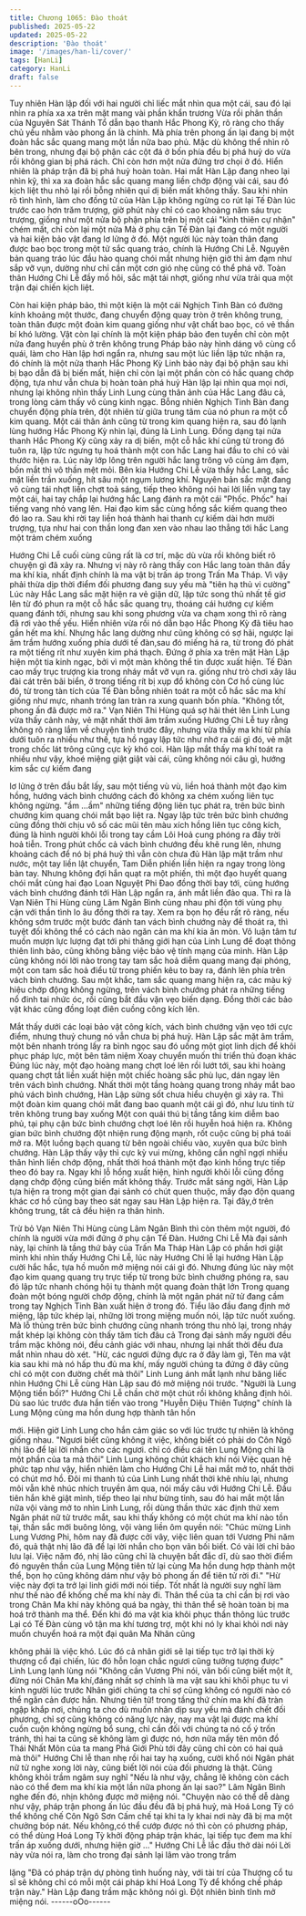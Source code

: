 ```yaml
---
title: Chương 1065: Đào thoát
published: 2025-05-22
updated: 2025-05-22
description: 'Đào thoát'
image: '/images/han-li/cover/'
tags: [HanLi]
category: HanLi
draft: false
---
```


Tuy nhiên Hàn lập đối với hai người chỉ liếc mắt nhìn qua một cái,
sau đó lại nhìn ra phía xa xa trên mặt mang vài phần khẩn trương
Vừa rồi phân thần của Nguyên Sát Thánh Tổ dẫn bạo thanh Hắc
Phong Kỳ, rõ ràng cho thấy chủ yếu nhằm vào phong ấn là chính.
Mà phía trên phong ấn lại đang bị một đoàn hắc sắc quang mang
một lần nữa bao phủ. Mặc dù không thể nhìn rõ bên trong, nhưng
đại bộ phận các cột đá ở bốn phía đều bị phá huỷ do vừa rồi
không gian bị phá rách. Chỉ còn hơn một nửa đứng trơ chọi ở đó.
Hiển nhiên là pháp trận đã bị phá huỷ hoàn toàn.
Hai mắt Hàn Lập đang nheo lại nhìn kỹ, thì xa xa đoàn hắc sắc
quang mang liền chớp động vài cái, sau đó kịch liệt thu nhỏ lại rồi
bỗng nhiên quỉ dị biến mất không thấy.
Sau khi nhìn rõ tình hình, làm cho đồng tử của Hàn Lập không
ngừng co rút lại
Tế Đàn lúc trước cao hơn trăm trượng, giờ phút này chỉ có cao
khoảng năm sáu trục trượng, giống như một nửa bộ phận phía
trên bị một cái "kình thiên cự nhận" chém mất, chỉ còn lại một nửa
Mà ở phụ cận Tế Đàn lại đang có một người và hai kiện bảo vật
đang lơ lửng ở đó.
Một người lúc này toàn thân đang được bao bọc trong một tử sắc
quang tráo, chính là Hướng Chi Lễ. Nguyên bản quang tráo lúc
đầu hào quang chói mắt nhưng hiện giờ thì ảm đạm như sắp vỡ
vụn, dường như chỉ cần một cơn gió nhẹ cũng có thể phá vỡ.
Toàn thân Hướng Chi Lễ đầy mồ hôi, sắc mặt tái nhợt, giống như
vừa trải qua một trận đại chiến kịch liệt.

Còn hai kiện pháp bảo, thì một kiện là một cái Nghịch Tinh Bàn có
đường kính khoảng một thước, đang chuyển động quay tròn ở
trên không trung, toàn thân được một đoàn kim quang giống như
vật chất bao bọc, có vẻ thần bí khó lường. Vật còn lại chính là
một kiện pháp bảo đen tuyền chỉ còn một nửa đang huyền phù ở
trên không trung
Pháp bảo này hình dáng vô cùng cổ quái, làm cho Hàn lập hơi
ngẩn ra, nhưng sau một lúc liền lập tức nhận ra, đó chính là một
nửa thanh Hắc Phong Kỳ
Linh bảo này đại bộ phận sau khi bị bạo dẫn đã bị biến mất, hiện
chỉ còn lại một phần còn có hắc quang chớp động, tựa như vẫn
chưa bị hoàn toàn phá huỷ
Hàn lập lại nhìn qua mọi nơi, nhưng lại không nhìn thấy Linh Lung
cùng thân ảnh của Hắc Lang đâu cả, trong lòng cảm thấy vô cùng
kinh ngạc. Bỗng nhiên Nghịch Tinh Bàn đang chuyển động phía
trên, đột nhiên từ giữa trung tâm của nó phun ra một cỗ kim
quang.
Một cái thân ảnh cũng từ trong kim quang hiện ra, sau đó lạnh
lùng hướng Hắc Phong Kỳ nhìn lại, đúng là Linh Lung.
Đồng dạng tại nửa thanh Hắc Phong Kỳ cũng xảy ra dị biến, một
cỗ hắc khí cũng từ trong đó tuôn ra, lập tức ngưng tụ hoá thành
một con hắc Lang hai đầu to chỉ có vài thước hiện ra. Lúc này lớp
lông trên người hắc lang trông vô cùng ảm đạm, bốn mắt thì vô
thần mệt mỏi.
Bên kia Hướng Chi Lễ vừa thấy hắc Lang, sắc mặt liền trần
xuống, hít sâu một ngụm lương khí. Nguyên bản sắc mặt đang vô
cùng tái nhợt liền chợt toả sáng, tiếp theo không nói hai lời liền
vung tay một cái, hai tay chắp lại hướng hắc Lang đánh ra một cái
"Phốc. Phốc" hai tiếng vang nhỏ vang lên. Hai đạo kim sắc cùng
hồng sắc kiếm quang theo đó lao ra. Sau khi rời tay liền hoá
thành hai thanh cự kiếm dài hơn mười trượng, tựa như hai con
thần long đan xen vào nhau lao thẳng tới hắc Lang một trảm
chém xuống

Hướng Chi Lễ cuối cùng cũng rất là cơ trí, mặc dù vừa rồi không
biết rõ chuyện gì đã xảy ra. Nhưng vị này rõ ràng thấy con Hắc
lang toàn thân đầy ma khí kia, nhất định chính là ma vật bị trấn áp
trong Trấn Ma Tháp. Vì vậy phải thừa dịp thời điểm đối phương
đang suy yếu mà "tiên hạ thủ vi cường"
Lúc này Hắc Lang sắc mặt hiện ra vẻ giận dữ, lập tức song thủ
nhất tề giơ lên từ đó phun ra một cỗ hắc sắc quang trụ, thoáng cái
hướng cự kiếm quang đánh tới, nhưng sau khi song phương vừa
va chạm xong thì rõ ràng đã rơi vào thế yếu. Hiển nhiên vừa rồi
nó dẫn bạo Hắc Phong Kỳ đã tiêu hao gần hết ma khí.
Nhưng hắc lang dường như cũng không có sợ hãi, ngược lại âm
trầm hướng xuống phía dưới tế đàn,sau đó miếng há ra, từ trong
đó phát ra một tiếng rít như xuyên kim phá thạch.
Đứng ở phía xa trên mặt Hàn Lập hiện một tia kinh ngạc, bởi vì
một màn không thể tin được xuất hiện.
Tế Đàn cao mấy trục trượng kia trong nháy mắt vỡ vụn ra. giống
như trò chơi xây lâu đài cát trên bãi biển, ở trong tiếng rít bị xụp
đổ không còn
Cơ hồ cùng lúc đó, từ trong tàn tích của Tế Đàn bỗng nhiên toát
ra một cỗ hắc sắc ma khí giống như mực, nhanh tróng lan tràn ra
xung quanh bốn phía.
"Không tốt, phong ấn đã được mở ra." Vạn Niên Thi Hùng quá sợ
hãi thét lên
Linh Lung vừa thấy cảnh này, vẻ mặt nhất thời âm trầm xuống
Hướng Chi Lễ tuy rằng không rõ ràng lắm về chuyện tình trước
đây, nhưng vừa thấy ma khí từ phía dưới tuôn ra nhiều như thế,
tựa hồ ngay lập tức như nhớ ra cái gì đó, vẻ mặt trong chốc lát
trông cũng cực kỳ khó coi.
Hàn lập mắt thấy ma khí toát ra nhiều như vậy, khoé miệng giật
giật vài cái, cũng không nói câu gì, hướng kim sắc cự kiếm đang

lơ lửng ở trên đầu bắt lấy, sau một tiếng vù vù, liền hoá thành một
đạo kim hồng, hướng vách bình chướng cách đó không xa chém
xuống liên tục không ngừng.
"ầm …ầm" những tiếng động liên tục phát ra, trên bức bình
chướng kim quang chói mắt bạo liệt ra. Ngay lập tức trên bức
bình chướng cũng đồng thời chịu vô số các mũi tên màu xích
hồng liên tục công kích, đúng là hình người khôi lỗi trong tay cầm
Lôi Hoả cung phóng ra đầy trời hoả tiễn.
Trong phút chốc cả vách bình chướng đều khẽ rung lên, nhưng
khoảng cách để nó bị phá huỷ thì vẫn còn chưa đủ
Hàn lập mặt trầm như nước, một tay liền lật chuyển, Tam Diễn
phiến liền hiện ra ngay trong lòng bàn tay.
Nhưng không đợi hắn quạt ra một phiến, thì một đạo huyết quang
chói mắt cùng hai đạo Loan Nguyệt Phi Đao đồng thời bay tới,
cùng hướng vách bình chướng đánh tới
Hàn Lập ngẩn ra, ánh mắt liền đảo qua. Thì ra là Vạn Niên Thi
Hùng cùng Lâm Ngân Bình cùng nhau phi độn tới vùng phụ cận
với thần tình lo âu đồng thời ra tay.
Xem ra bọn họ đều rất rõ ràng, nếu không sớm trước một bước
đánh tan vách bình chướng này để thoát ra, thì tuyệt đối không
thể có cách nào ngăn cản ma khí kia ăn mòn. Vô luận tâm tư
muốn mượn lực lượng đạt tới phi thăng giới hạn của Linh Lung
để đoạt thông thiên linh bảo, cũng không bằng việc bảo vệ tính
mạng của mình. Hàn Lập cũng không nói lời nào trong tay tam
sắc hoả diễm quang mang đại phóng, một con tam sắc hoả điểu
từ trong phiến kêu to bay ra, đánh lên phía trên vách bình
chướng.
Sau một khắc, tam sắc quang mang hiện ra, các màu ký hiệu
chớp động không ngừng, trên vách bình chướng phát ra những
tiếng nổ đinh tai nhức óc, rồi cũng bắt đầu vặn vẹo biến dạng.
Đồng thời các bảo vật khác cũng đồng loạt điên cuồng công kích
lên.

Mắt thấy dưới các loại bảo vật công kích, vách bình chướng vặn
vẹo tới cực điểm, nhưng thuỷ chung nó vẫn chưa bị phá huỷ.
Hàn Lập sắc mặt âm trầm, một bên nhanh tróng lấy ra bình ngọc
sau đó uống một giọt linh dịch để khôi phục pháp lực, một bên
tâm niệm
Xoay chuyển muốn thi triển thủ đoạn khác
Đúng lúc này, một đạo hoàng mang chợt loé lên rồi lướt tới, sau
khi hoàng quang chợt tắt liền xuất hiện một chiếc hoàng sắc phù
lục, dán ngay lên trên vách bình chướng.
Nhất thời một tầng hoàng quang trong nháy mắt bao phủ vách
bình chướng, Hàn Lập sửng sốt chưa hiểu chuyện gì xảy ra.
Thì một đoàn kim quang chói mắt đang bao quanh một cái gì đó,
như lưu tinh từ trên không trung bay xuống
Một con quái thú bị tầng tầng kim diễm bao phủ, tại phụ cận bức
bình chướng chợt loé lên rồi huyễn hoá hiện ra.
Không gian bức bình chướng đột nhiện rung động mạnh, rốt cuộc
cũng bị phá toái mở ra. Một luồng bạch quang từ bên ngoài chiếu
vào, xuyên qua bức bình chướng.
Hàn Lập thấy vậy thì cực kỳ vui mừng, không cần nghĩ ngợi nhiều
thân hình liền chớp động, nhất thời hoá thành một đạo kinh hồng
trực tiếp theo đó bay ra.
Ngay khi lỗ hổng xuất hiện, hình người khôi lỗi cũng đồng dạng
chớp động cũng biến mất không thấy.
Trước mắt sáng ngời, Hàn Lập tựa hiện ra trong một gian đại
sảnh có chút quen thuộc, mấy đạo độn quang khác cơ hồ cũng
bay theo sát ngay sau Hàn Lập hiện ra.
Tại đây,ở trên không trung, tất cả đều hiện ra thân hình.

Trừ bỏ Vạn Niên Thi Hùng cùng Lâm Ngân Bình thì còn thêm một
người, đó chính là người vừa mới đứng ở phụ cận Tế Đàn.
Hướng Chi Lễ
Mà đại sảnh này, lại chính là tầng thứ bảy của Trấn Ma Tháp
Hàn Lập có phần hơi giật mình khi nhìn thấy Hướng Chi Lễ, lúc
này Hướng Chi lễ lại hướng Hàn Lập cười hắc hắc, tựa hồ muốn
mở miệng nói cái gì đó.
Nhưng đúng lúc này một đạo kim quang quang trụ trực tiếp từ
trong bức bình chướng phóng ra, sau đó lập tức nhanh chóng hội
tụ thành một quang đoàn thật lớn
Trong quang đoàn một bóng người chớp động, chính là một ngân
phát nữ tử đang cầm trong tay Nghịch Tinh Bàn xuất hiện ở trong
đó.
Tiểu lão đầu đang định mở miệng, lập tức khép lại, những lời
trong miệng muốn nói, lập tức nuốt xuống.
Mà lỗ thủng trên bức bình chướng cũng nhanh tróng thu nhỏ lại,
trong nháy mắt khép lại không còn thấy tăm tích đâu cả
Trong đại sảnh mấy người đều trầm mặc không nói, đều cảnh
giác với nhau, nhưng lại nhất thời đều đưa mắt nhìn nhau dò xét.
"Hừ, các ngươi đứng đực ra ở đây làm gì, Tên ma vật kia sau khi
mà nó hấp thu đủ ma khí, mấy người chúng ta đứng ở đây cũng
chỉ có một con đường chết mà thôi"
Linh Lung ánh mắt lạnh như băng liếc nhìn Hướng Chi Lễ cùng
Hàn Lập sau đó mở miệng nói trước.
"Người là Lung Mộng tiền bối?" Hướng Chi Lễ chần chờ một chút
rồi không khẳng định hỏi.
Dù sao lúc trước đưa hắn tiến vào trong "Huyễn Diệu Thiên
Tượng" chính là Lung Mộng cùng ma hồn dung hợp thành tân hồn

mới. Hiện giờ Linh Lung cho hắn cảm giác so với lúc trước tự
nhiên là không giống nhau.
"Ngươi biết cũng không ít việc, không biết có phải do Côn Ngô nhị
lão để lại lời nhắn cho các ngươi. chỉ có điều cái tên Lung Mộng
chỉ là một phần của ta mà thôi" Linh Lung không chút khách khí
nói
Việc quan hệ phức tạp như vậy, hiển nhiên làm cho Hướng Chi
Lễ hai mắt mở to, nhất thời có chút mơ hồ.
Đôi mi thanh tú của Linh Lung nhất thời khẽ nhíu lại, nhưng môi
vẫn khẽ nhúc nhích truyền âm qua, nói mấy câu với Hướng Chi
Lễ.
Đầu tiên hắn khẽ giật mình, tiếp theo lại như bừng tỉnh, sau đó hai
mắt một lần nữa vội vàng mở to nhìn Linh Lung, rồi dùng thần
thức xác định
thử xem Ngân phát nữ tử trước mắt, sau khi thấy không có một
chút ma khí nào tồn tại, thần sắc mới buông lỏng, vội vàng liền
ôm quyền nói:
"Chúc mừng Linh Lung Vương Phi, hôm nay đã được cởi vây, việc
liên quan tới Vương Phi năm đó, quả thật nhị lão đã để lại lời nhắn
cho bọn vãn bối biết.
Có vài lời chỉ bảo lưu lại. Việc năm đó, nhị lão cũng chỉ là chuyện
bất đắc dĩ, dù sao thời điểm đó nguyên thần của Lung Mộng tiên
tử lại cùng Ma hồn dung hợp thành một thể, bọn họ cũng không
dám như vậy bỏ phong ấn để tiên tử rời đi."
"Hừ việc này đợi ta trở lại linh giới mới nói tiếp. Tốt nhất là người
suy nghĩ làm như thế nào để khống chế ma khí này đi. Thân thể
của ta chỉ cần bị rơi vào trong Chân Ma khí này không quá ba
ngày, thì thân thể sẽ hoàn toàn bị ma hoá trở thành ma thể. Đến
khi đó ma vật kia khôi phục thần thông lúc trước
Lại có Tế Đàn cùng vô tận ma khí tương trợ, một khi nó ly khai
khỏi nơi này muốn chuyển hoá ra một đại quân Ma Nhân cũng

không phải là việc khó. Lúc đó cả nhân giới sẽ lại tiếp tục trở lại
thời kỳ thượng cổ đại chiến, lúc đó hỗn loạn chắc ngươi cũng
tưởng tượng được" Linh Lung lạnh lùng nói
"Không cần Vương Phi nói, vãn bối cũng biết một ít, đừng nói
Chân Ma khí,đáng nhất sợ chính là ma vật sau khi khôi phục tu vi
kinh người lúc trước
Nhân giới chúng ta chỉ sợ cũng không có người nào có thể ngăn
cản được hắn. Nhưng tiên tử! trong tầng thứ chín ma khí đã tràn
ngập khắp nơi, chúng ta cho dù
muốn nhân dịp suy yếu mà đánh chết đối phương, chỉ sợ cũng
không có năng lực này, nay ma vật lại được ma khí cuồn cuộn
không ngừng bổ sung, chỉ cần
đối với chúng ta nó cố ý trốn tránh, thì hai ta cũng sẽ không làm gì
được nó, hơn nữa mấy tên môn đồ Thái Nhất Môn của ta mang
Phá Giới Phù tới đây cũng chỉ còn có hai quả mà thôi"
Hướng Chi lễ than nhẹ rồi hai tay hạ xuống, cười khổ nói
Ngân phát nữ tử nghe xong lời này, cũng biết lời nói của đối
phương là thật. Cũng không khỏi trầm ngâm suy nghĩ
"Nếu là như vậy, chẳng lẽ không còn cách nào có thể đem ma khí
kia một lần nữa phong ấn lại sao?" Lâm Ngân Bình nghe đến đó,
nhịn không được mở miệng nói.
"Chuyện nào có thể dễ dàng như vậy, pháp trận phong ấn lúc đầu
đều đã bị phá huỷ, mà Hoá Long Tỳ có thể khống chế Côn Ngô
Sơn Cấm chế
tại khi ta ly khai nơi này đã bị ma một chưởng bóp nát. Nếu
không,có thể cướp được nó thì còn có phương pháp, có thể dùng
Hoá Long Tỳ khởi động pháp trận khác, lại tiếp tục đem ma khí
trấn áp xuống dưới, nhưng hiện giờ …" Hướng Chi Lễ lắc đầu thở
dài nói
Lời này vừa nói ra, làm cho trong đại sảnh lại lâm vào trong trầm

lặng
"Đã có pháp trận dự phòng tình huống này, với tài trí của Thượng
cổ tu sĩ sẽ không chỉ có mỗi một cái pháp khí Hoá Long Tỳ để
khống chế pháp trận này."
Hàn Lập đang trầm mặc không nói gì. Đột nhiên bình tĩnh mở
miệng nói.
------oOo------
